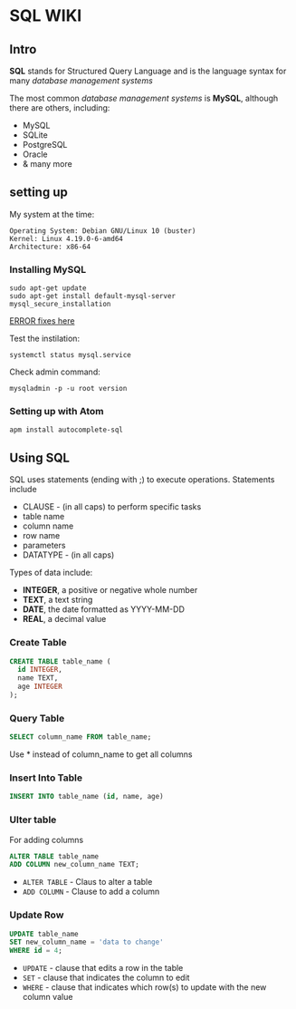 # SQL WIKI

## Intro

**SQL** stands for Structured Query Language and is the language syntax for many _database management systems_

The most common _database management systems_ is **MySQL**, although there are others, including:

- MySQL
- SQLite
- PostgreSQL
- Oracle
- & many more

## setting up

My system at the time:

```
Operating System: Debian GNU/Linux 10 (buster)
Kernel: Linux 4.19.0-6-amd64
Architecture: x86-64
```

### Installing MySQL

```shell
sudo apt-get update
sudo apt-get install default-mysql-server
mysql_secure_installation
```

[ERROR fixes here](https://stackoverflow.com/questions/37879448/mysql-fails-on-mysql-error-1524-hy000-plugin-auth-socket-is-not-loaded?noredirect=1)

Test the instilation:

```shell
systemctl status mysql.service
```

Check admin command:

```shell
mysqladmin -p -u root version
```

### Setting up with Atom

```
apm install autocomplete-sql
```

## Using SQL

SQL uses statements (ending with ;) to execute operations. Statements include

- CLAUSE - (in all caps) to perform specific tasks
- table name
- column name
- row name
- parameters
- DATATYPE - (in all caps)

Types of data include:

- **INTEGER**, a positive or negative whole number
- **TEXT**, a text string
- **DATE**, the date formatted as YYYY-MM-DD
- **REAL**, a decimal value

### Create Table

```sql
CREATE TABLE table_name (
  id INTEGER,
  name TEXT,
  age INTEGER
);
```

### Query Table

```sql
SELECT column_name FROM table_name;
```

Use * instead of column_name to get all columns

### Insert Into Table

```sql
INSERT INTO table_name (id, name, age)
```

### Ulter table

For adding columns

```sql
ALTER TABLE table_name
ADD COLUMN new_column_name TEXT;
```

- `ALTER TABLE` - Claus to alter a table
- `ADD COLUMN` - Clause to add a column

### Update Row

```sql
UPDATE table_name
SET new_column_name = 'data to change'
WHERE id = 4;
```

- `UPDATE` - clause that edits a row in the table
- `SET` - clause that indicates the column to edit
- `WHERE` - clause that indicates which row(s) to update with the new column value
